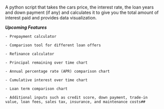 A  python script that takes the cars price, the interest rate, the loan years and down payment (if any) and calculates it to give you the total amount of interest paid and provides data visualization.

***Upcoming Features***

    - Prepayment calculator

    - Comparison tool for different loan offers
    
    - Refinance calculator
    
    - Principal remaining over time chart
    
    - Annual percentage rate (APR) comparison chart
    
    - Cumulative interest over time chart
    
    - Loan term comparison chart
    
    - Additional inputs such as credit score, down payment, trade-in value, loan fees, sales tax, insurance, and maintenance costs##
